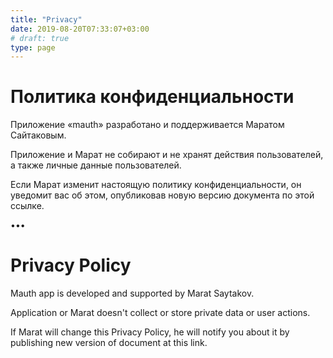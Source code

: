 ```yaml
---
title: "Privacy"
date: 2019-08-20T07:33:07+03:00
# draft: true
type: page
---
```

# Политика конфиденциальности

Приложение «mauth» разработано и поддерживается Маратом Сайтаковым.

Приложение и Марат не собирают и не хранят действия пользователей, а также личные данные пользователей.

Если Марат изменит настоящую политику конфиденциальности, он уведомит вас об этом, опубликовав новую версию документа по этой ссылке.

•••

# Privacy Policy

Mauth app is developed and supported by Marat Saytakov.

Application or Marat doesn't collect or store private data or user actions.

If Marat will change this Privacy Policy, he will notify you about it by publishing new version of document at this link.
